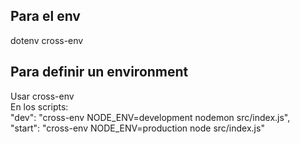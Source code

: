 ## Para el env 
dotenv cross-env

## Para definir un environment
Usar cross-env     
En los scripts:                  
"dev": "cross-env NODE_ENV=development nodemon src/index.js",          
"start": "cross-env NODE_ENV=production node src/index.js"          